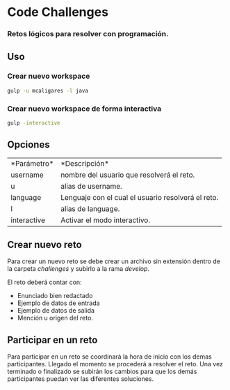 # Code Challenges
### Retos lógicos para resolver con programación.

## Uso

### Crear nuevo workspace
```bash
gulp -u mcaligares -l java
```
### Crear nuevo workspace de forma interactiva
```bash
gulp -interactive
```
## Opciones
<table>
    <tr>
        <td>*Parámetro*</td>
        <td>*Descripción*</td>
    </tr>
    <tr>
        <td>username</td>
        <td>nombre del usuario que resolverá el reto.</td>
    </tr>
    <tr>
        <td>u</td>
        <td>alias de username.</td>
    </tr>
    <tr>
        <td>language</td>
        <td>Lenguaje con el cual el usuario resolverá el reto.</td>
    </tr>
    <tr>
        <td>l</td>
        <td>alias de language.</td>
    </tr>
    <tr>
        <td>interactive</td>
        <td>Activar el modo interactivo.</td>
    </tr>
</table>

## Crear nuevo reto
Para crear un nuevo reto se debe crear un archivo sin extensión dentro de la carpeta _challenges_ y subirlo a la rama _develop_.

El reto deberá contar con:
- Enunciado bien redactado
- Ejemplo de datos de entrada
- Ejemplo de datos de salida
- Mención u origen del reto.

## Participar en un reto
Para participar en un reto se coordinará la hora de inicio con los demas participantes. Llegado el momento se procederá a resolver el reto. Una vez terminado o finalizado se subirán los cambios para que los demás participantes puedan ver las diferentes soluciones.
